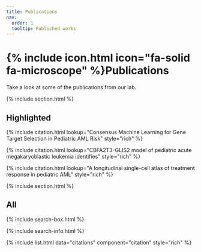 ```yaml
---
title: Publications
nav:
  order: 1
  tooltip: Published works
---
```


# {% include icon.html icon="fa-solid fa-microscope" %}Publications

Take a look at some of the publications from our lab. 

{% include section.html %}

## Highlighted

{% include citation.html lookup="Consensus Machine Learning for Gene Target Selection in Pediatric AML Risk" style="rich" %}

{% include citation.html lookup="CBFA2T3-GLIS2 model of pediatric acute megakaryoblastic leukemia identifies" style="rich" %}

{% include citation.html lookup="A longitudinal single-cell atlas of treatment response in pediatric AML" style="rich" %}

{% include section.html %}

## All

{% include search-box.html %}

{% include search-info.html %}

{% include list.html data="citations" component="citation" style="rich" %}

